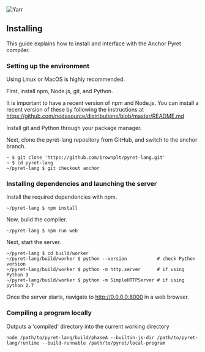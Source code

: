 ![Yarr](https://raw.github.com/brownplt/pyret-lang/master/img/pyret-banner.png)

Installing
-----------

This guide explains how to install and interface with the Anchor Pyret compiler.

### Setting up the environment

Using Linux or MacOS is highly recommended.

First, install npm, Node.js, git, and Python.

It is important to have a recent version of npm and Node.js. You can install a recent version 
of these by following the instructions at https://github.com/nodesource/distributions/blob/master/README.md

Install git and Python through your package manager.

Next, clone the pyret-lang repository from GitHub, and switch to the anchor branch.

```shell
~ $ git clone 'https://github.com/brownplt/pyret-lang.git'
~ $ cd pyret-lang
~/pyret-lang $ git checkout anchor
```

### Installing dependencies and launching the server

Install the required dependencies with npm.

```shell
~/pyret-lang $ npm install
```

Now, build the compiler.

```shell
~/pyret-lang $ npm run web
```

Next, start the server.

```shell
~/pyret-lang $ cd build/worker
~/pyret-lang/build/worker $ python --version           # check Python version
~/pyret-lang/build/worker $ python -m http.server      # if using Python 3
~/pyret-lang/build/worker $ python -m SimpleHTTPServer # if using python 2.7
```

Once the server starts, navigate to http://0.0.0.0:8000 in a web browser.

### Compiling a program locally
Outputs a 'compiled' directory into the current working directory
``` shell
node /path/to/pyret-lang/build/phaseA --builtin-js-dir /path/to/pyret-lang/runtime --build-runnable /path/to/pyret/local-program
```
